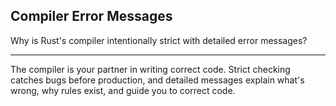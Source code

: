 ## Compiler Error Messages

Why is Rust's compiler intentionally strict with detailed error messages?

---

The compiler is your partner in writing correct code. Strict checking catches bugs before production, and detailed messages explain what's wrong, why rules exist, and guide you to correct code.

